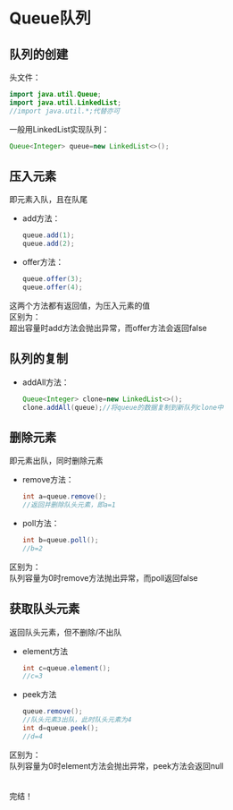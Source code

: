 # Queue队列
## 队列的创建
头文件：
```java
import java.util.Queue;
import java.util.LinkedList;
//import java.util.*;代替亦可
```
一般用LinkedList实现队列：
```java
Queue<Integer> queue=new LinkedList<>();
```
## 压入元素
即元素入队，且在队尾
* add方法：
    ```java
    queue.add(1);
    queue.add(2);
    ```
* offer方法：
    ```java
    queue.offer(3);
    queue.offer(4);
    ```
这两个方法都有返回值，为压入元素的值\
区别为：\
超出容量时add方法会抛出异常，而offer方法会返回false
## 队列的复制
* addAll方法：
  ```java
  Queue<Integer> clone=new LinkedList<>();
  clone.addAll(queue);//将queue的数据复制到新队列clone中
  ```
## 删除元素
即元素出队，同时删除元素
* remove方法：
    ```java
    int a=queue.remove();
    //返回并删除队头元素，即a=1
    ```
* poll方法：
  ```java
  int b=queue.poll();
  //b=2
  ```
区别为：\
队列容量为0时remove方法抛出异常，而poll返回false
## 获取队头元素
返回队头元素，但不删除/不出队
* element方法
  ```java
  int c=queue.element();
  //c=3
  ```
* peek方法
  ```java
  queue.remove();
  //队头元素3出队，此时队头元素为4
  int d=queue.peek();
  //d=4
  ```
区别为：\
队列容量为0时element方法会抛出异常，peek方法会返回null\
\
\
完结！
